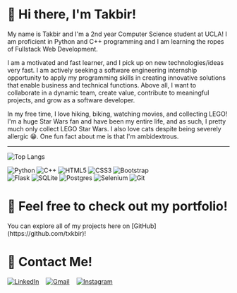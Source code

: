 # :wave: Hi there, I'm Takbir!

<p>My name is Takbir and I'm a 2nd year Computer Science student at UCLA! I am proficient in Python and C++ programming and I am learning the ropes of Fullstack Web Development.</p> 

<p>I am a motivated and fast learner, and I pick up on new technologies/ideas very fast. I am actively seeking a software engineering internship opportunity to apply my programming skills in creating innovative solutions that enable business and technical functions. Above all, I want to collaborate in a dynamic team, create value, contribute to meaningful projects, and grow as a software developer.</p>

<p>In my free time, I love hiking, biking, watching movies, and collecting LEGO! I'm a huge Star Wars fan and have been my entire life, and as such, I pretty much only collect LEGO Star Wars. I also love cats despite being severely allergic 😁. One fun fact about me is that I'm ambidextrous.</p> 

<hr>

![Top Langs](https://github-readme-stats.vercel.app/api/top-langs/?username=txkbir&layout=compact&langs_count=10&card_width=475)

![Python](https://img.shields.io/badge/python-3670A0?style=for-the-badge&logo=python&logoColor=ffdd54)
![C++](https://img.shields.io/badge/c++-%2300599C.svg?style=for-the-badge&logo=c%2B%2B&logoColor=white)
![HTML5](https://img.shields.io/badge/html5-%23E34F26.svg?style=for-the-badge&logo=html5&logoColor=white)
![CSS3](https://img.shields.io/badge/css3-%231572B6.svg?style=for-the-badge&logo=css3&logoColor=white)
![Bootstrap](https://img.shields.io/badge/bootstrap-%238511FA.svg?style=for-the-badge&logo=bootstrap&logoColor=white)
<br>
![Flask](https://img.shields.io/badge/flask-%23000.svg?style=for-the-badge&logo=flask&logoColor=white)
![SQLite](https://img.shields.io/badge/sqlite-%2307405e.svg?style=for-the-badge&logo=sqlite&logoColor=white)
![Postgres](https://img.shields.io/badge/postgres-%23316192.svg?style=for-the-badge&logo=postgresql&logoColor=white)
![Selenium](https://img.shields.io/badge/-selenium-%43B02A?style=for-the-badge&logo=selenium&logoColor=white)
![Git](https://img.shields.io/badge/git-%23F05033.svg?style=for-the-badge&logo=git&logoColor=white)

# 💼 Feel free to check out my portfolio!
<p>You can explore all of my projects here on [GitHub](https://github.com/txkbir)!</p>


# 📲 Contact Me!
[![LinkedIn](https://img.shields.io/badge/linkedin-%230077B5.svg?style=for-the-badge&logo=linkedin&logoColor=white)](https://www.linkedin.com/in/takbirla/)
&nbsp;&nbsp;
[![Gmail](https://img.shields.io/badge/Gmail-D14836?style=for-the-badge&logo=gmail&logoColor=white)](mailto:takbirr04@gmail.com)
&nbsp;&nbsp;
[![Instagram](https://img.shields.io/badge/Instagram-%23E4405F.svg?style=for-the-badge&logo=Instagram&logoColor=white)](https://www.instagram.com/txkbir)

